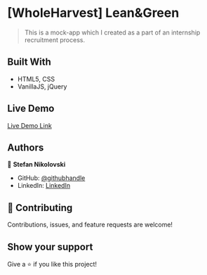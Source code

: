 # [WholeHarvest] Lean&Green

> This is a mock-app which I created as a part of an internship recruitment process.

## Built With

- HTML5, CSS
- VanillaJS, jQuery

## Live Demo

[Live Demo Link](https://frabjous-taffy-bc1baf.netlify.app/)

## Authors

👤 **Stefan Nikolovski**

- GitHub: [@githubhandle](https://github.com/Stefan0305)
- LinkedIn: [LinkedIn](https://www.linkedin.com/in/stefannikolovski/)

## 🤝 Contributing

Contributions, issues, and feature requests are welcome!

## Show your support

Give a ⭐️ if you like this project!
